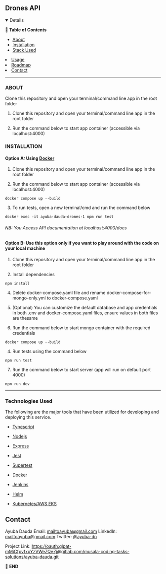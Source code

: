 
## Drones API

  

  

<details  open="open">

:scroll: **Table of Contents**</summary>


<ul>

<li><a  href="#about">About</a></li>

<li>
<a  href="#installation">Installation</a>
</li>

<li><a  href="#prerequisites">Stack Used</a></li>

</ul>

</li>

<li><a  href="#usage">Usage</a></li>

<li><a  href="#roadmap">Roadmap</a></li>

<li><a  href="#contact">Contact</a></li>

</ol>

</details>

  

  

---

  

  



  
### ABOUT

Clone this repository and open your terminal/command line app in the root folder

  

1. Clone this repository and open your terminal/command line app in the root folder

2. Run the command below to start app container (accessible via localhost:4000)
  

### INSTALLATION

  

#### Option A: Using <a href="https://www.docker.com/">Docker </a>

  

1. Clone this repository and open your terminal/command line app in the root folder

2. Run the command below to start app container (accessible via localhost:4000)

```docker compose up --build ```

3. To run tests, open a new terminal/cmd and run the command below

```docker exec -it ayuba-dauda-drones-1 npm run test ```

###### NB: You Access API documentation at localhost:4000/docs

  

#### Option B: Use this option only if you want to play around with the code on your local machine

  

1. Clone this repository and open your terminal/command line app in the root folder

2. Install dependencies

  

```npm install ```

4. Delete docker-compose.yaml file and rename docker-compose-for-mongo-only.yml to docker-compose.yaml

5. (Optional) You can customize the default database and app credentials in both .env and docker-compose.yaml files, ensure values in both files are thesame

6. Run the command below to start mongo container with the required credentials

  

```docker compose up --build ```

4. Run tests using the command below

```npm run test```

7. Run the command below to start server (app will run on default port 4000)

```npm run dev```

---

  

  
  

### Technologies Used

  

  

The following are the major tools that have been utilized for developing and deploying this service.

  

*  [Typescript](https://www.typescriptlang.org)

  

*  [Nodejs](https://nodejs.org/en/)

  

*  [Express](https://expressjs.com)

  

*  [Jest](https://jestjs.io/)

  

*  [Supertest](https://www.npmjs.com/package/supertest)

  

*  [Docker](https://docker.com/)

  

*  [Jenkins](https://www.jenkins.io/)
* [Helm ](https://helm.sh/)
* [Kubernetes/AWS EKS](https://aws.amazon.com/eks/)

  <!-- CONTACT -->

## Contact

  

Ayuba Dauda 
Email: mailtoayuba@gmail.com
LinkedIn: mailtoayuba@gmail.com
 Twitter: [@ayuba-dn](https://twitter.com/ayuba-dn)  

  

Project Link: [https://oauth:glpat-mMiCfpvfxxYzVWeZQeZj@gitlab.com/musala-coding-tasks-solutions/ayuba-dauda.git](https://oauth:glpat-mMiCfpvfxxYzVWeZQeZj@gitlab.com/musala-coding-tasks-solutions/ayuba-dauda.git)

:scroll: **END**